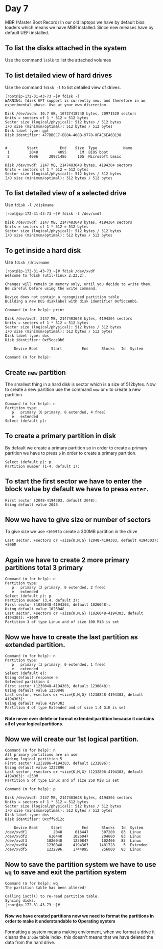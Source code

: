 # Day 7

MBR (Master Boot Record) In our old laptops we have by default bios loaders which means we have MBR installed. Since new releases have by default UEFi installed.

## To list the disks attached in the system
Use the command ```lsblk``` to list the attached volumes

## To list detailed view of hard drives
Use the command ```fdisk -l``` to list detailed view of drives.

```
[root@ip-172-31-43-73 ~]# fdisk -l
WARNING: fdisk GPT support is currently new, and therefore in an experimental phase. Use at your own discretion.

Disk /dev/xvda: 10.7 GB, 10737418240 bytes, 20971520 sectors
Units = sectors of 1 * 512 = 512 bytes
Sector size (logical/physical): 512 bytes / 512 bytes
I/O size (minimum/optimal): 512 bytes / 512 bytes
Disk label type: gpt
Disk identifier: 477BBCC7-BB8A-408B-9778-8F4E6E46B138


#         Start          End    Size  Type            Name
 1         2048         4095      1M  BIOS boot
 2         4096     20971486     10G  Microsoft basic

Disk /dev/xvdf: 2147 MB, 2147483648 bytes, 4194304 sectors
Units = sectors of 1 * 512 = 512 bytes
Sector size (logical/physical): 512 bytes / 512 bytes
I/O size (minimum/optimal): 512 bytes / 512 bytes
```
## To list detailed view of a selected drive
Use ```fdisk -l /diskname```
```
[root@ip-172-31-43-73 ~]# fdisk -l /dev/xvdf

Disk /dev/xvdf: 2147 MB, 2147483648 bytes, 4194304 sectors
Units = sectors of 1 * 512 = 512 bytes
Sector size (logical/physical): 512 bytes / 512 bytes
I/O size (minimum/optimal): 512 bytes / 512 bytes
```

## To get inside a hard disk
Use ```fdisk /drivename```
```
[root@ip-172-31-43-73 ~]# fdisk /dev/xvdf
Welcome to fdisk (util-linux 2.23.2).

Changes will remain in memory only, until you decide to write them.
Be careful before using the write command.

Device does not contain a recognized partition table
Building a new DOS disklabel with disk identifier 0xf5cce8b6.

Command (m for help): print

Disk /dev/xvdf: 2147 MB, 2147483648 bytes, 4194304 sectors
Units = sectors of 1 * 512 = 512 bytes
Sector size (logical/physical): 512 bytes / 512 bytes
I/O size (minimum/optimal): 512 bytes / 512 bytes
Disk label type: dos
Disk identifier: 0xf5cce8b6

    Device Boot      Start         End      Blocks   Id  System

Command (m for help):
```
## Create ```new``` partition
The smallest thing in a hard disk is sector which is a size of 512bytes.
Now to create a new partition use the command ```new``` or ```n``` to create a new partition.

```
Command (m for help): n
Partition type:
   p   primary (0 primary, 0 extended, 4 free)
   e   extended
Select (default p):
```

## To create a primary partition in disk
By default we create a primary partition so in order to create a primary partition we have to press ```p``` in order to create a primary partition.
```
Select (default p): p
Partition number (1-4, default 1):
```
## To start the first sector we have to enter the block value by default we have to press ```enter```.
```
First sector (2048-4194303, default 2048):
Using default value 2048
```
## Now we have to give size or number of sectors
To give size we use ```+300M``` to create a 300MB partition in the drive
```
Last sector, +sectors or +size{K,M,G} (2048-4194303, default 4194303): +300M
```
## Again we have to create 2 more primary partitions total 3 primary
```
Command (m for help): n
Partition type:
   p   primary (2 primary, 0 extended, 2 free)
   e   extended
Select (default p): p
Partition number (3,4, default 3):
First sector (1026048-4194303, default 1026048):
Using default value 1026048
Last sector, +sectors or +size{K,M,G} (1026048-4194303, default 4194303): +100M
Partition 3 of type Linux and of size 100 MiB is set
```
## Now we have to create the last partition as extended partition.

```
Command (m for help): n
Partition type:
   p   primary (3 primary, 0 extended, 1 free)
   e   extended
Select (default e):
Using default response e
Selected partition 4
First sector (1230848-4194303, default 1230848):
Using default value 1230848
Last sector, +sectors or +size{K,M,G} (1230848-4194303, default 4194303):
Using default value 4194303
Partition 4 of type Extended and of size 1.4 GiB is set
```

#### Note never ever delete or format extended partition because it contains all of your logical partitions.

## Now we will create our 1st logical partition.
```
Command (m for help): n
All primary partitions are in use
Adding logical partition 5
First sector (1232896-4194303, default 1232896):
Using default value 1232896
Last sector, +sectors or +size{K,M,G} (1232896-4194303, default 4194303): +250M
Partition 5 of type Linux and of size 250 MiB is set

Command (m for help): p

Disk /dev/xvdf: 2147 MB, 2147483648 bytes, 4194304 sectors
Units = sectors of 1 * 512 = 512 bytes
Sector size (logical/physical): 512 bytes / 512 bytes
I/O size (minimum/optimal): 512 bytes / 512 bytes
Disk label type: dos
Disk identifier: 0xcff9d12c

    Device Boot      Start         End      Blocks   Id  System
/dev/xvdf1            2048      616447      307200   83  Linux
/dev/xvdf2          616448     1026047      204800   83  Linux
/dev/xvdf3         1026048     1230847      102400   83  Linux
/dev/xvdf4         1230848     4194303     1481728    5  Extended
/dev/xvdf5         1232896     1744895      256000   83  Linux
```
## Now to save the partition system we have to use ```wq``` to save and exit the partition system
```
Command (m for help): wq
The partition table has been altered!

Calling ioctl() to re-read partition table.
Syncing disks.
[root@ip-172-31-43-73 ~]#
```
#### Now we have created partitions now we need to format the partitions in order to make it understandable to Operating system
Formatting a system means making enviorment, when we format a drive it cleans the ```Inode``` table index, this doesn't means that we have deleted the data from the hard drive.
